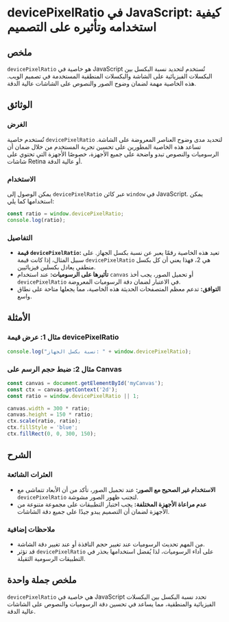 <!--
Meta Description: # devicePixelRatio في JavaScript: كيفية استخدامه وتأثيره على التصميم ## ملخص `devicePixelRatio` هو خاصية في JavaScript تُستخدم لتحديد نسبة البكسل بين ...
Meta Keywords: على, devicepixelratio, javascript, ratio, الرسوميات
-->

# devicePixelRatio في JavaScript: كيفية استخدامه وتأثيره على التصميم

## ملخص
`devicePixelRatio` هو خاصية في JavaScript تُستخدم لتحديد نسبة البكسل بين البكسلات الفيزيائية على الشاشة والبكسلات المنطقية المستخدمة في تصميم الويب. هذه الخاصية مهمة لضمان وضوح الصور والنصوص على الشاشات عالية الدقة.

## الوثائق
### الغرض
تُستخدم خاصية `devicePixelRatio` لتحديد مدى وضوح العناصر المعروضة على الشاشة. تساعد هذه الخاصية المطورين على تحسين تجربة المستخدم من خلال ضمان أن الرسوميات والنصوص تبدو واضحة على جميع الأجهزة، خصوصًا الأجهزة التي تحتوي على شاشات Retina أو عالية الدقة.

### الاستخدام
يمكن الوصول إلى `devicePixelRatio` عبر كائن `window` في JavaScript. يمكن استخدامها كما يلي:

```javascript
const ratio = window.devicePixelRatio;
console.log(ratio);
```

### التفاصيل
- **قيمة `devicePixelRatio`:** تعيد هذه الخاصية رقمًا يعبر عن نسبة بكسل الجهاز. على سبيل المثال، إذا كانت قيمة `devicePixelRatio` هي 2، فهذا يعني أن كل بكسل منطقي يعادل بكسلين فيزيائيين.
- **تأثيرها على الرسوميات:** عند استخدام `canvas` أو تحميل الصور، يجب أخذ `devicePixelRatio` في الاعتبار لضمان دقة الرسوميات المعروضة.
- **التوافق:** تدعم معظم المتصفحات الحديثة هذه الخاصية، مما يجعلها متاحة على نطاق واسع.

## الأمثلة
### مثال 1: عرض قيمة devicePixelRatio
```javascript
console.log("نسبة بكسل الجهاز: " + window.devicePixelRatio);
```

### مثال 2: ضبط حجم الرسم على Canvas
```javascript
const canvas = document.getElementById('myCanvas');
const ctx = canvas.getContext('2d');
const ratio = window.devicePixelRatio || 1;

canvas.width = 300 * ratio;
canvas.height = 150 * ratio;
ctx.scale(ratio, ratio);
ctx.fillStyle = 'blue';
ctx.fillRect(0, 0, 300, 150);
```

## الشرح
### العثرات الشائعة
- **الاستخدام غير الصحيح مع الصور:** عند تحميل الصور، تأكد من أن الأبعاد تتماشى مع `devicePixelRatio` لتجنب ظهور الصور مشوشة.
- **عدم مراعاة الأجهزة المختلفة:** يجب اختبار التطبيقات على مجموعة متنوعة من الأجهزة لضمان أن التصميم يبدو جيدًا على جميع دقة الشاشات.

### ملاحظات إضافية
- من المهم تحديث الرسوميات عند تغيير حجم النافذة أو عند تغيير دقة الشاشة.
- قد تؤثر `devicePixelRatio` على أداء الرسوميات، لذا يُفضل استخدامها بحذر في التطبيقات الرسومية الثقيلة.

## ملخص جملة واحدة
`devicePixelRatio` هي خاصية في JavaScript تحدد نسبة البكسل بين البكسلات الفيزيائية والمنطقية، مما يساعد في تحسين دقة الرسوميات والنصوص على الشاشات عالية الدقة.